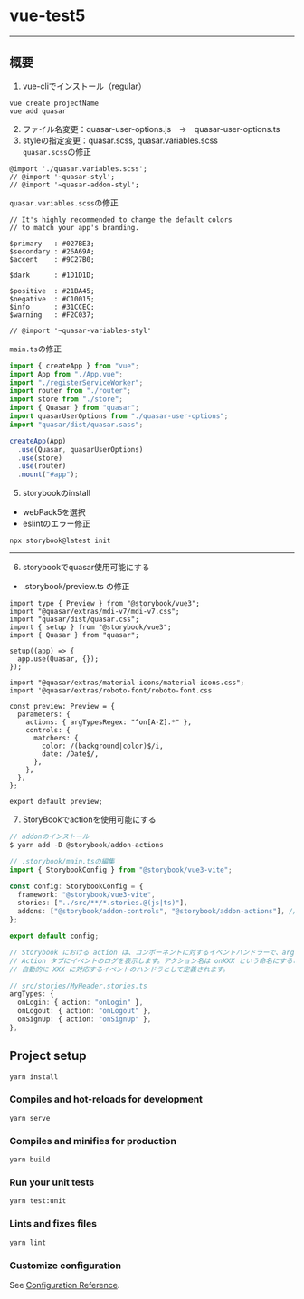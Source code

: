 # vue-test5
***
## 概要
1. vue-cliでインストール（regular）
```
vue create projectName
vue add quasar 
```
2. ファイル名変更：quasar-user-options.js　→　quasar-user-options.ts
3. styleの指定変更：quasar.scss, quasar.variables.scss   
`quasar.scss`の修正
```javascript:
@import './quasar.variables.scss';
// @import '~quasar-styl';
// @import '~quasar-addon-styl';
```
`quasar.variables.scss`の修正
```ts:
// It's highly recommended to change the default colors
// to match your app's branding.

$primary   : #027BE3;
$secondary : #26A69A;
$accent    : #9C27B0;

$dark      : #1D1D1D;

$positive  : #21BA45;
$negative  : #C10015;
$info      : #31CCEC;
$warning   : #F2C037;

// @import '~quasar-variables-styl'
```

`main.ts`の修正
```javascript:main.ts
import { createApp } from "vue";
import App from "./App.vue";
import "./registerServiceWorker";
import router from "./router";
import store from "./store";
import { Quasar } from "quasar";
import quasarUserOptions from "./quasar-user-options";
import "quasar/dist/quasar.sass";

createApp(App)
  .use(Quasar, quasarUserOptions)
  .use(store)
  .use(router)
  .mount("#app");

```
5. storybookのinstall  
* webPack5を選択
* eslintのエラー修正
```
npx storybook@latest init
```
***

6. storybookでquasar使用可能にする
* .storybook/preview.ts の修正
```
import type { Preview } from "@storybook/vue3";
import "@quasar/extras/mdi-v7/mdi-v7.css";
import "quasar/dist/quasar.css";
import { setup } from "@storybook/vue3";
import { Quasar } from "quasar";

setup((app) => {
  app.use(Quasar, {});
});

import "@quasar/extras/material-icons/material-icons.css";
import '@quasar/extras/roboto-font/roboto-font.css'

const preview: Preview = {
  parameters: {
    actions: { argTypesRegex: "^on[A-Z].*" },
    controls: {
      matchers: {
        color: /(background|color)$/i,
        date: /Date$/,
      },
    },
  },
};

export default preview;

```
7. StoryBookでactionを使用可能にする
```typescript
// addonのインストール
$ yarn add -D @storybook/addon-actions

// .storybook/main.tsの編集
import { StorybookConfig } from "@storybook/vue3-vite";

const config: StorybookConfig = {
  framework: "@storybook/vue3-vite",
  stories: ["../src/**/*.stories.@(js|ts)"],
  addons: ["@storybook/addon-controls", "@storybook/addon-actions"], // 追加
};

export default config;

// Storybook における action は、コンポーネントに対するイベントハンドラーで、argTypes に定義することで、
// Action タブにイベントのログを表示します。アクション名は onXXX という命名にすることで、
// 自動的に XXX に対応するイベントのハンドラとして定義されます。

// src/stories/MyHeader.stories.ts
argTypes: {
  onLogin: { action: "onLogin" },
  onLogout: { action: "onLogout" },
  onSignUp: { action: "onSignUp" },
},


```

## Project setup
```
yarn install
```

### Compiles and hot-reloads for development
```
yarn serve
```

### Compiles and minifies for production
```
yarn build
```

### Run your unit tests
```
yarn test:unit
```

### Lints and fixes files
```
yarn lint
```

### Customize configuration
See [Configuration Reference](https://cli.vuejs.org/config/).
